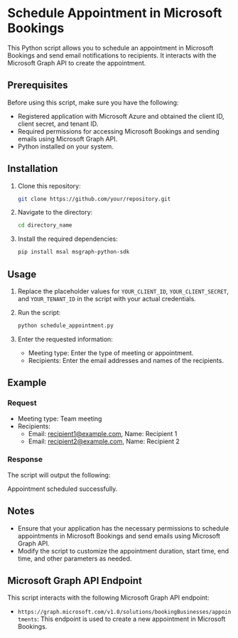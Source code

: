 # Schedule Appointment in Microsoft Bookings

This Python script allows you to schedule an appointment in Microsoft Bookings and send email notifications to recipients. It interacts with the Microsoft Graph API to create the appointment.

## Prerequisites

Before using this script, make sure you have the following:

- Registered application with Microsoft Azure and obtained the client ID, client secret, and tenant ID.
- Required permissions for accessing Microsoft Bookings and sending emails using Microsoft Graph API.
- Python installed on your system.

## Installation

1. Clone this repository:

    ```bash
    git clone https://github.com/your/repository.git
    ```

2. Navigate to the directory:

    ```bash
    cd directory_name
    ```

3. Install the required dependencies:

    ```bash
    pip install msal msgraph-python-sdk
    ```

## Usage

1. Replace the placeholder values for `YOUR_CLIENT_ID`, `YOUR_CLIENT_SECRET`, and `YOUR_TENANT_ID` in the script with your actual credentials.

2. Run the script:

    ```bash
    python schedule_appointment.py
    ```

3. Enter the requested information:

    - Meeting type: Enter the type of meeting or appointment.
    - Recipients: Enter the email addresses and names of the recipients.

## Example

### Request

- Meeting type: Team meeting
- Recipients:
    - Email: recipient1@example.com, Name: Recipient 1
    - Email: recipient2@example.com, Name: Recipient 2

### Response

The script will output the following:


Appointment scheduled successfully.


## Notes

- Ensure that your application has the necessary permissions to schedule appointments in Microsoft Bookings and send emails using Microsoft Graph API.
- Modify the script to customize the appointment duration, start time, end time, and other parameters as needed.

## Microsoft Graph API Endpoint

This script interacts with the following Microsoft Graph API endpoint:

- `https://graph.microsoft.com/v1.0/solutions/bookingBusinesses/appointments`: This endpoint is used to create a new appointment in Microsoft Bookings.
